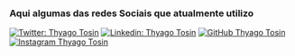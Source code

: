 ### Aqui algumas das redes Sociais que atualmente utilizo <br>

[![Twitter: Thyago Tosin](https://img.shields.io/twitter/follow/thyagotosin?style=social)](https://twitter.com/thyagotosin)
[![Linkedin: Thyago Tosin](https://img.shields.io/badge/-ThyagoTosin-blue?style=flat-square&logo=Linkedin&logoColor=white&link=https://www.linkedin.com/in/thyago-tosin-15a13747/)](https://www.linkedin.com/in/thyagotosin/)
[![GitHub Thyago Tosin](https://img.shields.io/github/followers/EmanuelAngelo?label=follow&style=social)](https://github.com/thyagotosin)
[![Instagram Thyago Tosin](https://img.shields.io/badge/Instagram-thyagotosin-green)](https://www.instagram.com/thyagotosin/)
<br>
